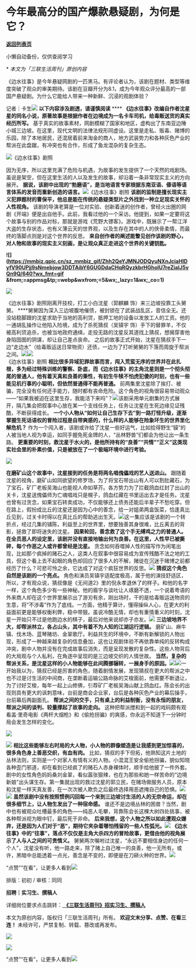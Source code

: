 # 今年最高分的国产爆款悬疑剧，为何是它？

[**返回列表页**](/gzh/三联生活周刊)

小懒自动备份，仅供查阅学习

**‍ *本文为「三联生活周刊」原创内容**  
  

《边水往事》是今年悬疑网剧的一匹黑马。有评论者认为，该剧在题材、类型等维度突破了观众的审美期待。该剧在豆瓣开分为8.1，成为今年观众评分最高的一部国产悬疑剧。为什么它能给人带来一种新鲜、沉浸的观剧体验？  

  
  
记者｜卡生![](https://mmbiz.qpic.cn/mmbiz_gif/c2Sib3Mp7pOMqvBBeG4xs0c7h8WicXVDv2WkgY00vlHsVlj8kWcT6ovT0rZRHpUH95on1H73zrSghL02Ta3L3PSQ/640?wx_fmt=gif&wxfrom;=13&wx;_lazy=1&tp;=wxpic)
**以下内容涉及剧透，请谨慎阅读** ****
**《边水往事》改编自作者沈星星的同名小说，原著故事是根据作者在边境成为一名卡车司机，给毒贩送货的真实经历所写。**
基于真实的故事素材，网剧模糊了国家和地区，虚构出了东南亚边陲小城三边坡。在这里，现代文明的法律法规形同虚设。这里是走私、贩毒、赌博的乐园，除了本地居民，还混居着前来淘金的商人，地方武装势力和各种灰色产业的帮派在此盘踞，有冲突也有合作，形成了鱼龙混杂的复杂生态。

![](https://mmbiz.qpic.cn/mmbiz_png/c2Sib3Mp7pOOENYBVsNdVTEB02oeouP5mIefpyWTWoqAC4gFib8I7Ffceqiaoib5F9XbKeEZRHPNFNXT3ibaTqAYfng/640?wx_fmt=png&from;=appmsg)《边水往事》剧照

因为无序，所以这里充满了危险与机遇，为故事的发生提供了一个天然的戏剧场。虽说是架空，但在这里生活的人以及发生的故事，却沿着一条非常现实主义的方向展开。
**据说，该剧中出现的“勃磨语”，是当地语言专家根据东南亚语、傣语等语言体系的发音而重新创造的语言。**![](https://mmbiz.qpic.cn/sz_mmbiz_jpg/XnMeqb0xcz6Fn7IaN5oR0ibe5DFkATKym2GSWvLVbVaKvS8bxcMVCtXiaJLiaciakicD3NwdMLRTfruuFF1ichQEo99w/640?wx_fmt=jpeg&from;=appmsg)《边水往事》剧照
**该剧的监制是擅长现实主义犯罪题材的曹保平，他总是能在传统的悬疑类型片之外找到一种立足现实关怀的人性视角。**
该剧的导演老算是一位对实验、创新着迷的创作者，曾经火出圈的网剧《开端》便是出自他手。此前，我看过他的一个采访。他提到，如果一定要将这个故事与别的作品对标，那就是游戏《荒野大镖客》。游戏中，既展示了一帮江洋大盗的生存状态，也有义薄云天的世界观，以及生存在其中的人的侠骨柔情，而最终的落脚点则是对这个世界的反思。
**来自创作者的阐述能瞥见创作该剧的野心，对人物和故事的现实主义刻画，是让观众真正走进这个世界的关键钥匙。**

**![](https://mmbiz.qpic.cn/sz_mmbiz_gif/Zhh2QeYJMNJODQyuNXnJciaHlDyfV90UPjj9sNmebjow3DDTAibY6GUGDdaCHqRQyzkbrHGholU7reZialJ5vQn9Q/640?wx_fmt=gif
&from;=appmsg&tp;=webp&wxfrom;=5&wx;_lazy=1&wx;_co=1)**

![](https://mmbiz.qpic.cn/sz_mmbiz_jpg/zrUKoS7UUSYS6wcypeflyc2v4B2R0GRkuicibtFmWqTtw4RiapcwCHmBzaWt87JwxibbYR2hgcOGlEVPq10FKBaicVg/640?wx_fmt=other&from;=appmsg&tp;=webp&wxfrom;=5&wx;_lazy=1&wx;_co=1)

《边水往事》剧照刚离开技校，打工小白沈星（郭麒麟 饰）来三边坡投靠工头舅舅。
****舅舅因为深入三边坡腹地催债，被封锁在了武装战乱区，音信全无。还没站稳脚跟的沈星求助于当地的高利贷，抵押工地的设备以发放工人的工资。他的一通胡乱操作让他陷入险境，成为了杀死猜叔（吴镇宇
饰）手下的替罪羊，不仅被高利贷追杀，也被当地政府通缉，走投无路的沈星反其道找上猜叔，想揭穿害他身陷囹圄的阴谋，却让自己差点丧命。
之后的故事正式开始，沈星在猜叔手下一边“走边水”（给毒贩运送日常物资）还债，一边为了打听舅舅的下落而周旋于帮派之间。![](https://mmbiz.qpic.cn/sz_mmbiz_jpg/zrUKoS7UUSYS6wcypeflyc2v4B2R0GRk8YmVQZFNPibiaKaAciaVcibxDQoUmjqSSd87reuU84ibe7TFwAS3qmGuVVA/640?wx_fmt=other&from;=appmsg&tp;=webp&wxfrom;=5&wx;_lazy=1&wx;_co=1)![](https://mmbiz.qpic.cn/sz_mmbiz_jpg/zrUKoS7UUSYS6wcypeflyc2v4B2R0GRkbx00VJHucet8UlnturZCdJuxatocnlymYFZvVZccymibQnc2DBfs8WA/640?wx_fmt=other&from;=appmsg&tp;=webp&wxfrom;=5&wx;_lazy=1&wx;_co=1)  
《边水往事》剧照
**相比很多异域犯罪故事而言，闯入荒蛮无序的世界并在此扎根，多为经过特殊训练的警察、卧底，而《边水往事》的主角沈星则是一个彻头彻尾的普通人，他有着天真和良善的秉性，有初生牛犊不怕虎犯傻的时刻，也有一些能见机行事的小聪明，但依然普通得不能再普通。**
前两集里沈星除了挨打、被骗，完全没有任何还手能力，随时都有丧命危险。这个角色的视角很容易带动观众——“如果我被迫在这里生存，我能活下来吗”？![](https://mmbiz.qpic.cn/sz_mmbiz_gif/zrUKoS7UUSYS6wcypeflyc2v4B2R0GRkM0VVQfmIrodfYFxMkRCFbl2Hy433PkMicDibNoGuhBh7VDZnHmWPlmeg/640?wx_fmt=gif&from;=appmsg&tp;=webp&wxfrom;=5&wx;_lazy=1&wx;_co=1)该剧采用单元剧集的方式展开，隔几集会把叙事中心放在某一个支线任务上，任务让沈星在生死边缘见证残酷，不断获得成长。
**一个小人物从“如何让自己生存下去”到一路打怪升级，逐渐掌握生死话语权的冒险过程是自带爽感的，什么样的人能够在险象环生的世界里化解危机？**
作为一个闯入者，该剧或许给了沈星一些好运气，比如拾得野生“貘”的人被当地人视为幸运，如同手握免死金牌的人，“丛林野兽”们都会为他让出一条生路。
**更重要的时刻，救沈星于水火的，是他所持有的“良善”“共情”“正义”这类现实社会里的朴素价值，只是被放在了一个极端环境中进行考验。**

![](https://mmbiz.qpic.cn/mmbiz_gif/SG64904nEXyiaZ5cqEiaYxLQiaEvcJ2sticu7wUWYXFETS25Q2P026Km6FPQpITB0ojng5T950j7TAuUATibtLwl3jA/640?wx_fmt=gif&from;=appmsg&tp;=wxpic&wxfrom;=5&wx;_lazy=1)

 **在磨矿山这个故事中，沈星接到的任务是将两名唱傀儡戏的艺人送进山。**
跟随着沈星的视角，磨矿山如同欲望的修罗场，为了将宝石带出山有人可以割肚藏石，为了宝石，矿厂老板吴海山也能视人命如草芥。各方势力为了拦截鸽血红封了出山的关卡，沈星送傀儡师为亡魂唱戏只是幌子，鸽血红藏在书里运出去才是任务。沈星也曾有过贪念，如果宝石转卖成功，不仅能够还上债务还能后半辈子不愁吃穿。但在路上，假扮成比丘的沈星还是因为心中的善念，给一对姐弟两盒饭菜，恰逢真比丘见到，过关卡时得以在真比丘的帮助逃出生天。![](https://mmbiz.qpic.cn/sz_mmbiz_gif/zrUKoS7UUSYS6wcypeflyc2v4B2R0GRkcUEic5Y0Km8ian1gzCz65Us25ecciaHY3eMzgLDZNGCzQf6ibTUJoPU8tg/640?wx_fmt=gif&from;=appmsg&tp;=webp&wxfrom;=5&wx;_lazy=1&wx;_co=1)这一集应该是该剧的一个转折点，经过几集的铺陈，利益至上的世界里，想要独善其身很难，比丘离去的背影，拯救了即将迷失的沈星。
**因果轮回，善念救了这个手无缚鸡之力的普通人。在全员恶人的设定里，该剧并没有直接地输出何为良善。在这里，人性早已被撕碎，每个作恶之人或许都曾经是沈星。**
贪念如何吞噬掉人性的描写作为闲笔出现，比如那个疯掉的赌石之人，这类人在叙事中很容易成为宣传残酷不法之地的工具，但这个看上去不起眼的角色却回应了很多人的不解，赌徒在沉迷于赌博之前都经历了什么？可悲可怜之余，它达成了对这个疯狂世界的反思。![](https://mmbiz.qpic.cn/mmbiz_gif/SG64904nEXzGU0jv4Svcsc5JbRLLuAtzgPnjGn53U5xcGsibKcCOWpW9KMO6JxVobUDOFqleD4qJVOPK28ictrOA/640?wx_fmt=gif&from;=appmsg&tp;=wxpic&wxfrom;=5&wx;_lazy=1)
**猜叔这个角色自然是该剧的一个亮点。**
角色和演员吴镇宇适配度极高，属于他的演技舒适区，所以，才有观众说，猜叔像是《无间道2》里的倪永孝退休了的样子。和他的名字一样，这个角色多少有一些神秘。他的眉宇与谈吐让人琢磨不透，一个说着粤语的外来商人却在这个世界里展示出了游刃有余，刚出场时，干的是给毒贩运送物资的生意，将“不涉毒”作为了底线。一方面，他精于算计，懂得操纵人心，在更大的利益面前更是能够权衡利弊，稳中带狠。虽说冷酷无情，却也有重情重义的时刻，沈星一开始只不过是他跑边水的棋子，最后对他来说却亦子亦友。![](https://mmbiz.qpic.cn/sz_mmbiz_gif/zrUKoS7UUSYS6wcypeflyc2v4B2R0GRkPPBqOd1uUwM1p2C0Vmv74ljfsmRqicFEDtZ1Y7pCc1pFUBHUWvvTp9g/640?wx_fmt=gif&from;=appmsg&tp;=webp&wxfrom;=5&wx;_lazy=1&wx;_co=1)
**三边坡地界不大，却帮派林立，各占山头，其中有着不为人知的江湖运行逻辑。**
磨矿山、麻牛镇、伐木场、蓝琴赌坊、金翠歌厅。利益共生的环境中，不断有新解锁的人物出现，形成了一种越来越复杂的信息叠加，这也让观剧体验不再依靠单纯的反转构成冲突，剧中人物并没有在完成故事后消失，而是呈现发散的复杂性。这些人物背后的大局观与个人私利，在角逐中呈现的是三边坡交织的人情世故。
**当然，复杂的帮派关系，是沈星这样的小人物能够在此间腾挪辗转，一展身手的原因。**![](https://mmbiz.qpic.cn/sz_mmbiz_png/iaKrcQ1wwl99pLoQSfOFVrCKy0bOB0TiaPwIjJb37H3S5ZFxibkBH7Cpq5M22z6krFOBZFNeOMO20RicYzsvmHkHicQ/640?wx_fmt=other&from;=appmsg&tp;=webp&wxfrom;=5&wx;_lazy=1&wx;_co=1)![](https://mmbiz.qpic.cn/sz_mmbiz_gif/zrUKoS7UUSYS6wcypeflyc2v4B2R0GRkibPA7We1ed4MJV7c4OgqDAvy2y3vmZVibeTvqiczkXAfVUAx0Bka0Wvow/640?wx_fmt=gif&from;=appmsg&tp;=webp&wxfrom;=5&wx;_lazy=1&wx;_co=1)一开始我以为，猜叔已经是厉害的角色，随着剧情发展，发现猜叔在更大的帮派之中也不过是讨生活的中间商，在垄断着运输公路命脉的艾梭面前，他需要不断退让，为了讨好艾梭，每年一起上山修佛，引荐矿厂老板吴海山献上鸽血红。陈会长的出现则具有更大的讽刺意味，台前是商会企业家，台后是各种灰色产业的幕后操手，台前幕后两副面孔。
**帮派之间的交手，只有桌上的利益制衡，没有永恒的朋友，帮派之间的谈判、较量撑起了故事的走向。**
这种把帮派搅和到一起的戏码颇有观看盖·里奇电影《两杆大烟枪》和《偷抢拐骗》的爽感，你永远不知道下一分钟时局会发生怎样的变化。

![](https://mmbiz.qpic.cn/sz_mmbiz_jpg/zrUKoS7UUSYS6wcypeflyc2v4B2R0GRkiaRt30aE1BfkgtyQTVvDUdokpC2d8lbajphzibsSDWP0ibAoSKZmkOKAw/640?wx_fmt=other&from;=appmsg&tp;=webp&wxfrom;=5&wx;_lazy=1&wx;_co=1)

![](https://mmbiz.qpic.cn/sz_mmbiz_jpg/zrUKoS7UUSYS6wcypeflyc2v4B2R0GRkgeWedtgGfYNVQRLQmjdlMJyFudXAmFTMliaF7kTwdMERPibVHN5ytdUQ/640?wx_fmt=other&from;=appmsg&tp;=webp&wxfrom;=5&wx;_lazy=1&wx;_co=1)
**相比这些能够左右时局的大人物，小人物的群像塑造是让我感到更加惊喜的，很多角色身上善恶交织，有血有肉。**
比如，猜叔的手下但拓，他熟知这片土地的丛林法则，实则是一个对家人有情有义的人物。小混混王安全偷抢拐骗，貌似知晓各种歪门邪道，却在看到已经疯了的赌石人赤身裸体时，顺手给他披了一件外套。剧中的女性角色妈妈桑刘金翠，看似嚣张狠辣，也在为那些和她一样苦命的“边境新娘”出头谋生存。第一集就出现的救过沈星的郭立民，在赌场做服务人员，原本和沈星一样天真友善，在一次次被人欺负之后最终选择用恶遮掩自己的恐惧。![](https://mmbiz.qpic.cn/mmbiz_png/c2Sib3Mp7pOOENYBVsNdVTEB02oeouP5mRiaAicgYr10dW62Nhibc3P5ibrJxHOGnoKMDc1FHNZGiadiaJEl4ib9YkLfvg/640?wx_fmt=png&from;=appmsg)![](https://mmbiz.qpic.cn/mmbiz_png/c2Sib3Mp7pOOENYBVsNdVTEB02oeouP5mvgU2GL8h7hJ0YuPTmWjs3NzyM4euWMBzzfJ3iclZP4DYQnpD11xhibpA/640?wx_fmt=png&from;=appmsg)
**虽然该剧中没有按照惯例闪回每一个来到三边坡讨生活的人的无奈命运，却在很多细节上，让人物生发出了一种宿命感。**
谁还不是边境丛林的困兽？当然，剧中也有被观众吐槽最多的角色——纯恶人毛攀，背靠陈会长这棵大树四处挑事，被各种帮派视为眼中钉，最后死于非命。
**后来我想，这个人物之所以如此遭观众嫌弃，还是因为人们对于“恶”，期待它夹杂着哪怕残留的一些人性弧光。**![](https://mmbiz.qpic.cn/mmbiz_gif/4KPDciaLEXic1A1lDaPutCWAyozcHshNibayGR2YSZOAyTOUL41EPsaeqk3kq4iaTVaKiauyiaC12ScNgNZOZzjicqPOQ/640?wx_fmt=gif&from;=appmsg&wxfrom;=5&wx;_lazy=1&tp;=wxpic)
**《边水往事》中的“往事”，落点不仅仅是主角大杀四方的冒险故事，更借由他的视角展示了人与人之间的可贵情义。**
舅舅两次嘱咐过沈星，“永远不要相信身边的任何一个人”，沈星没有听，他一路走来，除了赌上自己唯一的良善，他一无所有。或许，黑暗中总能透着一点光，善念是不变的，即便是在刀耕火种的世界。![](https://mmbiz.qpic.cn/mmbiz_png/c2Sib3Mp7pOOENYBVsNdVTEB02oeouP5mrf42c42JmuuUoZhp7oOQNBYQqgtAodXaJj7iahlBzJCtxY2uAaW6j5w/640?wx_fmt=png&from;=appmsg)

“点赞”“在看”，让更多人看到![](https://mmbiz.qpic.cn/mmbiz_gif/c2Sib3Mp7pON9hkSZwdTibRHNZSMPyiapUCHJwlyoZVBC3SfmPmF0VKjkm3NiaToQloHFJ6icyicqZnqgXp6pSQJt5gg/640?wx_fmt=gif&from;=appmsg&wxfrom;=5&wx;_lazy=1&tp;=wxpic)  
  
  
  
  
  

排版：初初 / 审核：同同

  
 **招聘｜实习生、撰稿人**  

详细岗位要求点击跳转：[
**《三联生活周刊》招实习生、撰稿人**](http://mp.weixin.qq.com/s?__biz=MTc5MTU3NTYyMQ==&mid=2651136871&idx=3&sn=f1c0777fe9d31881e5dfca68ebc2937f&chksm=5907324d6e70bb5b3546dfe1c7b31b5fe05664bebbf36356ba9a1a352e0678444cad62875ad4&scene=21#wechat_redirect)

本文为原创内容，版权归「三联生活周刊」所有。 **欢迎文末分享、点赞、在看三连！** 未经许可，严禁复制、转载、篡改或再发布。  

![](https://mmbiz.qpic.cn/sz_mmbiz_png/Gg7Qtoh7Aic9ZTmAdCc80b4nD7xicgPt86k1kgpU51hWCHjV92ryhVW35PLCvLhxLw9XDhXjgeDyZhHSx5EbRcfg/640?wx_fmt=other&wxfrom;=5&wx;_lazy=1&wx;_co=1&retryload;=1&tp;=webp)

  
[![](https://mmbiz.qpic.cn/mmbiz_jpg/c2Sib3Mp7pOOscRuZrCibCxsE1u7UtPialkZVdnsVfBBVIibicXz2dOryRyANicobSjntgBDLQWwVDLqIjZ68BicsnwDQ/640?wx_fmt=other&from;=appmsg&wxfrom;=5&wx;_lazy=1&wx;_co=1&tp;=webp)]()  
  
“点赞”“在看”，让更多人看到![](https://mmbiz.qpic.cn/mmbiz_gif/c2Sib3Mp7pON9hkSZwdTibRHNZSMPyiapUCHJwlyoZVBC3SfmPmF0VKjkm3NiaToQloHFJ6icyicqZnqgXp6pSQJt5gg/640?wx_fmt=gif&from;=appmsg&wxfrom;=5&wx;_lazy=1&tp;=webp)

